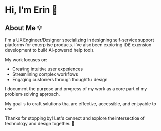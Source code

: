 # Hi, I'm Erin 👋

## About Me 💡

I'm a UX Engineer/Designer specializing in designing self-service support platforms for enterprise products. I’ve also been exploring IDE extension development to build AI-powered help tools.

My work focuses on:
- Creating intuitive user experiences
- Streamlining complex workflows
- Engaging customers through thoughtful design

I document the purpose and progress of my work as a core part of my problem-solving approach.

My goal is to craft solutions that are effective, accessible, and enjoyable to use.

Thanks for stopping by! Let's connect and explore the intersection of technology and design together. 🚀
